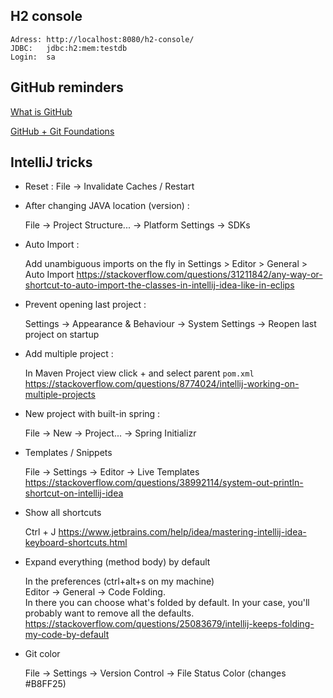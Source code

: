 
## H2 console

    Adress: http://localhost:8080/h2-console/
    JDBC:   jdbc:h2:mem:testdb
    Login:  sa
    
    
## GitHub reminders

[What is GitHub](https://www.youtube.com/watch?v=HwrPhOp6-aM)

[GitHub + Git Foundations](https://www.youtube.com/watch?v=w3jLJU7DT5E)

## IntelliJ tricks

- Reset :
    File -> Invalidate Caches / Restart

- After changing JAVA location (version) :

    File -> Project Structure... -> Platform Settings -> SDKs

- Auto Import :

    Add unambiguous imports on the fly in
Settings > Editor > General > Auto Import
https://stackoverflow.com/questions/31211842/any-way-or-shortcut-to-auto-import-the-classes-in-intellij-idea-like-in-eclips

- Prevent opening last project :

    Settings -> Appearance & Behaviour -> System Settings -> Reopen last project on startup

- Add multiple project :

    In Maven Project view click + and select parent `pom.xml`
    https://stackoverflow.com/questions/8774024/intellij-working-on-multiple-projects
    
- New project with built-in spring :

    File -> New -> Project... -> Spring Initializr 

- Templates / Snippets

    File -> Settings -> Editor -> Live Templates
    https://stackoverflow.com/questions/38992114/system-out-println-shortcut-on-intellij-idea

- Show all shortcuts

    Ctrl + J
    https://www.jetbrains.com/help/idea/mastering-intellij-idea-keyboard-shortcuts.html

- Expand everything (method body) by default

    In the preferences (ctrl+alt+s on my machine)  
    Editor -> General -> Code Folding.  
    In there you can choose what's folded by default. In your case, you'll probably want to remove all the defaults.
    https://stackoverflow.com/questions/25083679/intellij-keeps-folding-my-code-by-default

- Git color

    File -> Settings -> Version Control -> File Status Color (changes #B8FF25)
